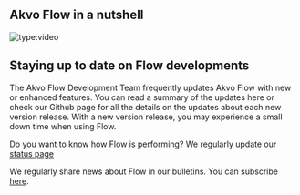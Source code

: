 ## Akvo Flow in a nutshell

![type:video](https://www.youtube.com/embed/rCL0IAbchd8)


## Staying up to date on Flow developments
The Akvo Flow Development Team frequently updates Akvo Flow with new or enhanced features. You can read a summary of the updates here or check our Github page for all the details on the updates about each new version release. With a new version release, you may experience a small down time when using Flow. 

Do you want to know how Flow is performing? We regularly update our [status page](http://status.akvo.org/)

We regularly share news about Flow in our bulletins. You can subscribe [here](http://akvo.org/newsletters/). 
